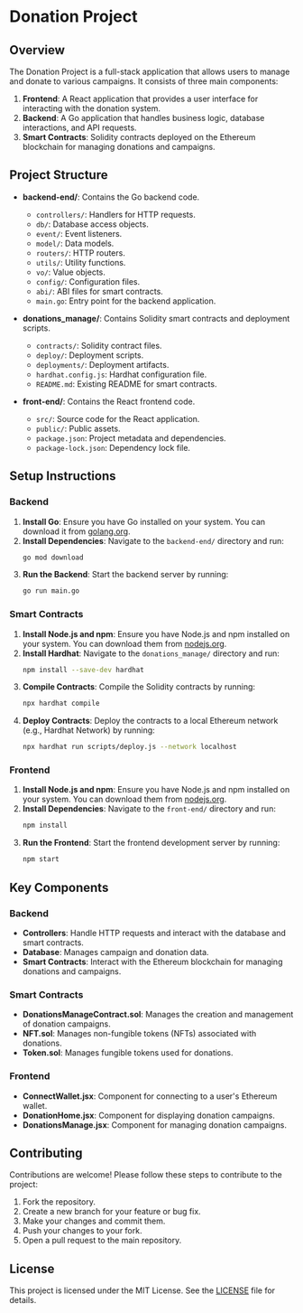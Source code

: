 # Donation Project

## Overview

The Donation Project is a full-stack application that allows users to manage and donate to various campaigns. It consists of three main components:
1. **Frontend**: A React application that provides a user interface for interacting with the donation system.
2. **Backend**: A Go application that handles business logic, database interactions, and API requests.
3. **Smart Contracts**: Solidity contracts deployed on the Ethereum blockchain for managing donations and campaigns.

## Project Structure

- **backend-end/**: Contains the Go backend code.
  - `controllers/`: Handlers for HTTP requests.
  - `db/`: Database access objects.
  - `event/`: Event listeners.
  - `model/`: Data models.
  - `routers/`: HTTP routers.
  - `utils/`: Utility functions.
  - `vo/`: Value objects.
  - `config/`: Configuration files.
  - `abi/`: ABI files for smart contracts.
  - `main.go`: Entry point for the backend application.

- **donations_manage/**: Contains Solidity smart contracts and deployment scripts.
  - `contracts/`: Solidity contract files.
  - `deploy/`: Deployment scripts.
  - `deployments/`: Deployment artifacts.
  - `hardhat.config.js`: Hardhat configuration file.
  - `README.md`: Existing README for smart contracts.

- **front-end/**: Contains the React frontend code.
  - `src/`: Source code for the React application.
  - `public/`: Public assets.
  - `package.json`: Project metadata and dependencies.
  - `package-lock.json`: Dependency lock file.

## Setup Instructions

### Backend

1. **Install Go**: Ensure you have Go installed on your system. You can download it from [golang.org](https://golang.org/dl/).
2. **Install Dependencies**: Navigate to the `backend-end/` directory and run:
   ```sh
   go mod download
   ```
3. **Run the Backend**: Start the backend server by running:
   ```sh
   go run main.go
   ```

### Smart Contracts

1. **Install Node.js and npm**: Ensure you have Node.js and npm installed on your system. You can download them from [nodejs.org](https://nodejs.org/).
2. **Install Hardhat**: Navigate to the `donations_manage/` directory and run:
   ```sh
   npm install --save-dev hardhat
   ```
3. **Compile Contracts**: Compile the Solidity contracts by running:
   ```sh
   npx hardhat compile
   ```
4. **Deploy Contracts**: Deploy the contracts to a local Ethereum network (e.g., Hardhat Network) by running:
   ```sh
   npx hardhat run scripts/deploy.js --network localhost
   ```

### Frontend

1. **Install Node.js and npm**: Ensure you have Node.js and npm installed on your system. You can download them from [nodejs.org](https://nodejs.org/).
2. **Install Dependencies**: Navigate to the `front-end/` directory and run:
   ```sh
   npm install
   ```
3. **Run the Frontend**: Start the frontend development server by running:
   ```sh
   npm start
   ```

## Key Components

### Backend

- **Controllers**: Handle HTTP requests and interact with the database and smart contracts.
- **Database**: Manages campaign and donation data.
- **Smart Contracts**: Interact with the Ethereum blockchain for managing donations and campaigns.

### Smart Contracts

- **DonationsManageContract.sol**: Manages the creation and management of donation campaigns.
- **NFT.sol**: Manages non-fungible tokens (NFTs) associated with donations.
- **Token.sol**: Manages fungible tokens used for donations.

### Frontend

- **ConnectWallet.jsx**: Component for connecting to a user's Ethereum wallet.
- **DonationHome.jsx**: Component for displaying donation campaigns.
- **DonationsManage.jsx**: Component for managing donation campaigns.

## Contributing

Contributions are welcome! Please follow these steps to contribute to the project:
1. Fork the repository.
2. Create a new branch for your feature or bug fix.
3. Make your changes and commit them.
4. Push your changes to your fork.
5. Open a pull request to the main repository.

## License

This project is licensed under the MIT License. See the [LICENSE](LICENSE) file for details.
